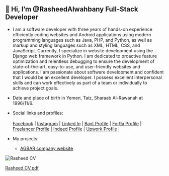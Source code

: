 ## 👋 Hi, I’m @RasheedAlwahbany Full-Stack Developer

- I am a software developer with three years of hands-on experience efficiently coding websites and Android applications using modern programming languages such as Java, PHP, and Python, as well as markup and styling languages such as XML, HTML, CSS, and JavaScript.
Currently, I specialize in website development using the Django web framework in Python. I am dedicated to proactive feature optimization and relentless debugging to ensure the development of state-of-the-art, easy-to-use, and user-friendly websites and applications.
I am passionate about software development and confident that I would be an excellent developer. I possess excellent interpersonal skills and can work effectively as part of a team or individually to achieve project goals.

- Date and place of birth in Yemen, Taiz, Sharaab Al-Rawanah at 1996/11/6.
- Social links and profiles:<br/><br/>
    <a href="https://www.facebook.com/rasheedalwahbany/">Facebook</a> | 
    <a href="https://www.instagram.com/rasheedalwahbany/">Instagram</a> | 
    <a href="https://www.linkedin.com/in/eng-rasheed-al-wahbany-5483851b7/" >Linked In</a> | 
    <a href="https://people.bayt.com/rasheed-al-wahbany-62672600/" >Bayt Profile</a> | 
    <a href="https://www.for9a.com/user/profile" >For9a Profile</a> | 
    <a href="https://www.freelancer.com/u/RasheedAlwahbany" >Freelancer Profile</a> | 
    <a href="https://profile.indeed.com/?hl=en_US&co=US&from=gnav-homepage" >Indeed Profile</a> | 
    <a href="https://www.upwork.com/freelancers/~0187655cc0a7b86d39" >Upwork Profile</a> | 

- My projects: 
   - <a href="https://www.agbartec.com/">AGBAR company website</a> 

![Rasheed CV](https://user-images.githubusercontent.com/72201824/224572534-52fdf9b6-f01a-413f-8118-241bce79402b.png)




[Rasheed CV.pdf](https://github.com/RasheedAlwahbany/RasheedAlwahbany/files/10952053/Rasheed.CV.pdf)

<!---
RasheedAlwahbany/RasheedAlwahbany is a ✨ special ✨ repository because its `README.md` (this file) appears on your GitHub profile.
You can click the Preview link to take a look at your changes.
--->
